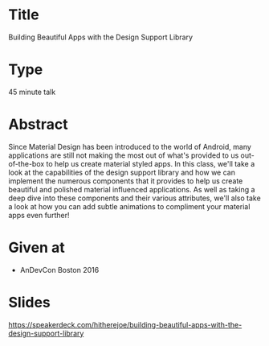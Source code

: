 # Title

Building Beautiful Apps with the Design Support Library 

# Type

45 minute talk

# Abstract

Since Material Design has been introduced to the world of Android, many applications are still not making the most out of what's provided to us out-of-the-box to help us create material styled apps. In this class, we'll take a look at the capabilities of the design support library and how we can implement the numerous components that it provides to help us create beautiful and polished material influenced applications. As well as taking a deep dive into these components and their various attributes, we'll also take a look at how you can add subtle animations to compliment your material apps even further!

# Given at

- AnDevCon Boston 2016

# Slides

https://speakerdeck.com/hitherejoe/building-beautiful-apps-with-the-design-support-library
